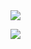 <img src="https://cdn.discordapp.com/banners/1030495490963411045/a_a4de187bd4aa99c3315072813f278f87.gif?size=2048" draggable="false">

	 
<a href="https://discord.com/users/1030495490963411045"><img
src="https://lanyard-profile-readme.vercel.app/api/1030495490963411045?bg=00000000" />
</a>
